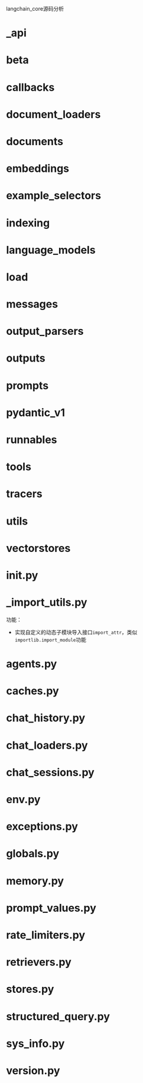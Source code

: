 langchain_core源码分析

# _api

# beta

# callbacks

# document_loaders

# documents

# embeddings

# example_selectors

# indexing

# language_models

# load

# messages

# output_parsers

# outputs

# prompts

# pydantic_v1

# runnables

# tools

# tracers

# utils

# vectorstores

# __init__.py

# _import_utils.py

功能：

- 实现自定义的动态子模块导入接口`import_attr`，类似`importlib.import_module`功能

# agents.py

# caches.py

# chat_history.py

# chat_loaders.py

# chat_sessions.py

# env.py

# exceptions.py

# globals.py

# memory.py

# prompt_values.py

# rate_limiters.py

# retrievers.py

# stores.py

# structured_query.py

# sys_info.py

# version.py
